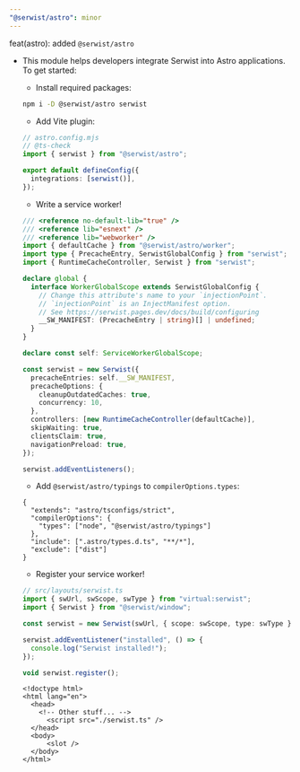 ```yaml
---
"@serwist/astro": minor
---
```


feat(astro): added `@serwist/astro`

- This module helps developers integrate Serwist into Astro applications. To get started:

  - Install required packages:

  ```bash
  npm i -D @serwist/astro serwist
  ```

  - Add Vite plugin:

  ```ts
  // astro.config.mjs
  // @ts-check
  import { serwist } from "@serwist/astro";
  
  export default defineConfig({
    integrations: [serwist()],
  });
  ```

  - Write a service worker!

  ```ts
  /// <reference no-default-lib="true" />
  /// <reference lib="esnext" />
  /// <reference lib="webworker" />
  import { defaultCache } from "@serwist/astro/worker";
  import type { PrecacheEntry, SerwistGlobalConfig } from "serwist";
  import { RuntimeCacheController, Serwist } from "serwist";

  declare global {
    interface WorkerGlobalScope extends SerwistGlobalConfig {
      // Change this attribute's name to your `injectionPoint`.
      // `injectionPoint` is an InjectManifest option.
      // See https://serwist.pages.dev/docs/build/configuring
      __SW_MANIFEST: (PrecacheEntry | string)[] | undefined;
    }
  }

  declare const self: ServiceWorkerGlobalScope;

  const serwist = new Serwist({
    precacheEntries: self.__SW_MANIFEST,
    precacheOptions: {
      cleanupOutdatedCaches: true,
      concurrency: 10,
    },
    controllers: [new RuntimeCacheController(defaultCache)],
    skipWaiting: true,
    clientsClaim: true,
    navigationPreload: true,
  });

  serwist.addEventListeners();
  ```

  - Add `@serwist/astro/typings` to `compilerOptions.types`:

  ```jsonc
  {
    "extends": "astro/tsconfigs/strict",
    "compilerOptions": {
      "types": ["node", "@serwist/astro/typings"]
    },
    "include": [".astro/types.d.ts", "**/*"],
    "exclude": ["dist"]
  }
  ```

  - Register your service worker!

  ```ts
  // src/layouts/serwist.ts
  import { swUrl, swScope, swType } from "virtual:serwist";
  import { Serwist } from "@serwist/window";

  const serwist = new Serwist(swUrl, { scope: swScope, type: swType });

  serwist.addEventListener("installed", () => {
    console.log("Serwist installed!");
  });

  void serwist.register();
  ```

  ```astro
  <!doctype html>
  <html lang="en">
  	<head>
      <!-- Other stuff... -->
  		<script src="./serwist.ts" />
  	</head>
  	<body>
  		<slot />
  	</body>
  </html>
  ```